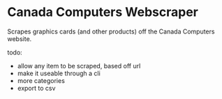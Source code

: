 # Canada Computers Webscraper
Scrapes graphics cards (and other products) off the Canada Computers website. 

todo:

 - allow any item to be scraped, based off url
 - make it useable through a cli
 - more categories
 - export to csv

